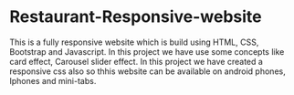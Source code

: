 # Restaurant-Responsive-website
This is a fully responsive website which is build using HTML, CSS, Bootstrap and Javascript. In this project we have use some concepts like card effect,  Carousel slider effect. In this project we have created a responsive css also so thhis website can be available on android phones, Iphones and mini-tabs. 
